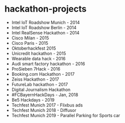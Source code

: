 # hackathon-projects

* Intel IoT Roadshow Munich - 2014
* Intel IoT Roadshow Berlin - 2014
* Intel RealSense Hackathon - 2014
* Cisco Milan - 2015
* Cisco Paris - 2015
* Oktoberhackfest 2015
* Unicredit hackathon - 2015
* Wearable data hack - 2016
* Audi smart factory hackathon - 2016
* ProSieben 7Hack - 2016
* Booking.com Hackathon - 2017
* Zeiss Hackathon - 2017
* FutureLab hackathon - 2017
* Digital Journalism Hackathon
* #FCBayernHackDays - Jan, 2018
* Be5 Hackdays - 2019
* Techfest Munich 2017 - Flixbus ads
* Techfest Munich 2018 - Diffusor
* Techfest Munich 2019 - Parallel Parking for Sports car

